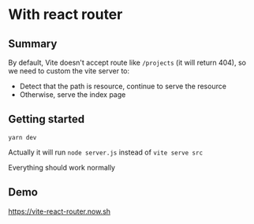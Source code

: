 # With react router

## Summary

By default, Vite doesn't accept route like `/projects` (it will return 404), so we need to custom the vite server to:
* Detect that the path is resource, continue to serve the resource
* Otherwise, serve the index page

## Getting started

`yarn dev`

Actually it will run `node server.js` instead of `vite serve src`

Everything should work normally

## Demo

https://vite-react-router.now.sh
